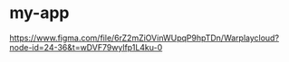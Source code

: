 # my-app
https://www.figma.com/file/6rZ2mZiOVinWUpqP9hpTDn/Warplaycloud?node-id=24-36&t=wDVF79wylfp1L4ku-0
